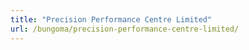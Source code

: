 ```yaml
---
title: "Precision Performance Centre Limited"
url: /bungoma/precision-performance-centre-limited/
---
```

